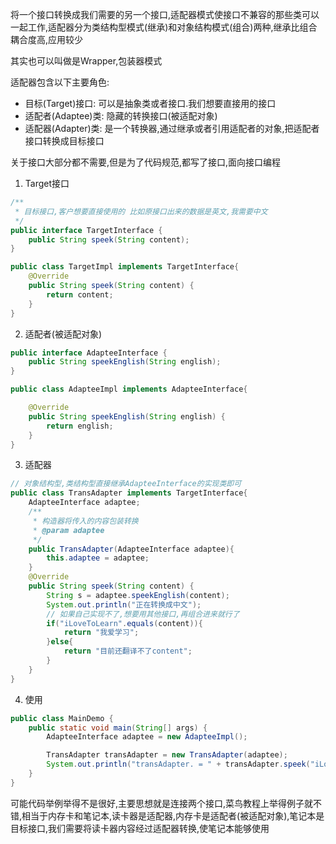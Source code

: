 将一个接口转换成我们需要的另一个接口,适配器模式使接口不兼容的那些类可以一起工作,适配器分为类结构型模式(继承)和对象结构模式(组合)两种,继承比组合耦合度高,应用较少

其实也可以叫做是Wrapper,包装器模式


适配器包含以下主要角色:
- 目标(Target)接口: 可以是抽象类或者接口.我们想要直接用的接口
- 适配者(Adaptee)类: 隐藏的转换接口(被适配对象)
- 适配器(Adapter)类: 是一个转换器,通过继承或者引用适配者的对象,把适配者接口转换成目标接口

关于接口大部分都不需要,但是为了代码规范,都写了接口,面向接口编程

1. Target接口

```java
/**
 * 目标接口,客户想要直接使用的 比如原接口出来的数据是英文,我需要中文
 */
public interface TargetInterface {
    public String speek(String content);
}

public class TargetImpl implements TargetInterface{
    @Override
    public String speek(String content) {
        return content;
    }
}
```

2. 适配者(被适配对象)

```java
public interface AdapteeInterface {
    public String speekEnglish(String english);
}

public class AdapteeImpl implements AdapteeInterface{

    @Override
    public String speekEnglish(String english) {
        return english;
    }
}
```
3. 适配器

```java
// 对象结构型,类结构型直接继承AdapteeInterface的实现类即可
public class TransAdapter implements TargetInterface{
    AdapteeInterface adaptee;
    /**
     * 构造器将传入的内容包装转换
     * @param adaptee
     */
    public TransAdapter(AdapteeInterface adaptee){
        this.adaptee = adaptee;
    }
    @Override
    public String speek(String content) {
        String s = adaptee.speekEnglish(content);
        System.out.println("正在转换成中文");
        // 如果自己实现不了,想要用其他接口,再组合进来就行了
        if("iLoveToLearn".equals(content)){
            return "我爱学习";
        }else{
            return "目前还翻译不了content";
        }
    }
}
```

4. 使用

```java
public class MainDemo {
    public static void main(String[] args) {
        AdapteeInterface adaptee = new AdapteeImpl();

        TransAdapter transAdapter = new TransAdapter(adaptee);
        System.out.println("transAdapter. = " + transAdapter.speek("iLoveToLearn"));
    }
}
```

可能代码举例举得不是很好,主要思想就是连接两个接口,菜鸟教程上举得例子就不错,相当于内存卡和笔记本,读卡器是适配器,内存卡是适配者(被适配对象),笔记本是目标接口,我们需要将读卡器内容经过适配器转换,使笔记本能够使用